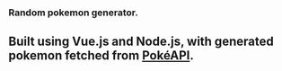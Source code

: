 ### Random pokemon generator. 

## Built using Vue.js and Node.js, with generated pokemon fetched from [PokéAPI](https://pokeapi.co).
